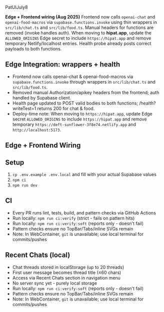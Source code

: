PatUIJuly8

**Edge + Frontend wiring (Aug 2025)**
Frontend now calls `openai-chat` and `openai-food-macros` via `supabase.functions.invoke` using thin wrappers in `src/lib/chat.ts` and `src/lib/food.ts`. Manual headers for functions are removed (invoke handles auth). When moving to **hipat.app**, update the `ALLOWED_ORIGINS` Edge secret to include `https://hipat.app` and remove temporary Netlify/localhost entries. Health probe already posts correct payloads to both functions.

## Edge Integration: wrappers + health
- Frontend now calls openai-chat & openai-food-macros via `supabase.functions.invoke` through wrappers in `src/lib/chat.ts` and `src/lib/food.ts`.
- Removed manual Authorization/apikey headers from the frontend; auth handled by Supabase client.
- Health page updated to POST valid bodies to both functions; /health?writeTest=1 returns 200 for chat & food.
- Deploy-time note: When moving to `https://hipat.app`, update Edge secret `ALLOWED_ORIGINS` to include `https://hipat.app` and remove temporary `https://deft-sunflower-3f8e74.netlify.app` and `http://localhost:5173`.
## Edge + Frontend Wiring

## Setup
1. `cp .env.example .env.local` and fill with your actual Supabase values
2. `npm ci`
3. `npm run dev`

## CI
- Every PR runs lint, tests, build, and pattern checks via GitHub Actions
- Run locally: `npm run ci:verify` (strict - fails on pattern hits)
- Run locally: `npm run ci:verify:soft` (reports only - doesn't fail)
- Pattern checks ensure no TopBar/Tabs/inline SVGs remain
- Note: In WebContainer, `git` is unavailable; use local terminal for commits/pushes

## Recent Chats (local)
- Chat threads stored in localStorage (up to 20 threads)
- First user message becomes thread title (≤60 chars)
- Access via Recent Chats section in navigation menu
- No server sync yet - purely local storage
- Run locally: `npm run ci:verify:soft` (reports only - doesn't fail)
- Pattern checks ensure no TopBar/Tabs/inline SVGs remain
- Note: In WebContainer, `git` is unavailable; use local terminal for commits/pushes